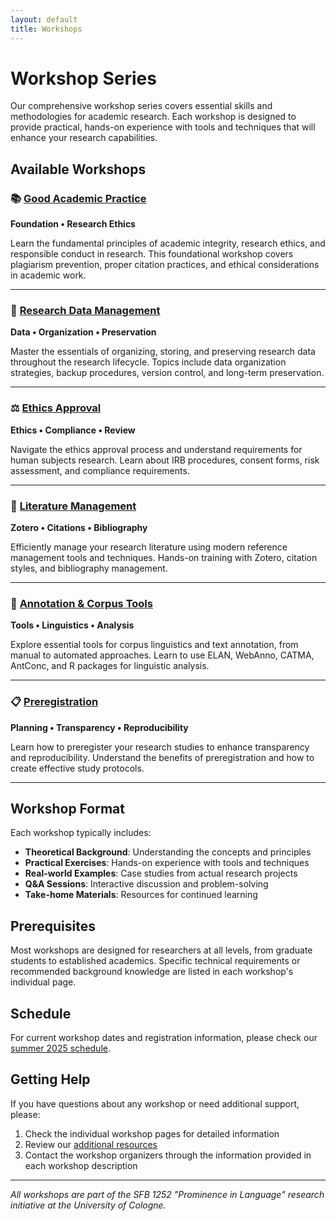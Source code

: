 ```yaml
---
layout: default
title: Workshops
---
```


# Workshop Series

Our comprehensive workshop series covers essential skills and methodologies for academic research. Each workshop is designed to provide practical, hands-on experience with tools and techniques that will enhance your research capabilities.

## Available Workshops

### 📚 [Good Academic Practice](01-good-academic-practice/)
**Foundation • Research Ethics**

Learn the fundamental principles of academic integrity, research ethics, and responsible conduct in research. This foundational workshop covers plagiarism prevention, proper citation practices, and ethical considerations in academic work.

---

### 💾 [Research Data Management](02-research-data-management/)
**Data • Organization • Preservation**

Master the essentials of organizing, storing, and preserving research data throughout the research lifecycle. Topics include data organization strategies, backup procedures, version control, and long-term preservation.

---

### ⚖️ [Ethics Approval](03-ethics-approval/)
**Ethics • Compliance • Review**

Navigate the ethics approval process and understand requirements for human subjects research. Learn about IRB procedures, consent forms, risk assessment, and compliance requirements.

---

### 📖 [Literature Management](04-literature-management/)
**Zotero • Citations • Bibliography**

Efficiently manage your research literature using modern reference management tools and techniques. Hands-on training with Zotero, citation styles, and bibliography management.

---

### 🔧 [Annotation & Corpus Tools](05-annotation-corpus-tools/)
**Tools • Linguistics • Analysis**

Explore essential tools for corpus linguistics and text annotation, from manual to automated approaches. Learn to use ELAN, WebAnno, CATMA, AntConc, and R packages for linguistic analysis.

---

### 📋 [Preregistration](06-preregistration/)
**Planning • Transparency • Reproducibility**

Learn how to preregister your research studies to enhance transparency and reproducibility. Understand the benefits of preregistration and how to create effective study protocols.

---

## Workshop Format

Each workshop typically includes:

- **Theoretical Background**: Understanding the concepts and principles
- **Practical Exercises**: Hands-on experience with tools and techniques
- **Real-world Examples**: Case studies from actual research projects
- **Q&A Sessions**: Interactive discussion and problem-solving
- **Take-home Materials**: Resources for continued learning

## Prerequisites

Most workshops are designed for researchers at all levels, from graduate students to established academics. Specific technical requirements or recommended background knowledge are listed in each workshop's individual page.

## Schedule

For current workshop dates and registration information, please check our [summer 2025 schedule](../agenda/summer-2025-schedule.html).

## Getting Help

If you have questions about any workshop or need additional support, please:

1. Check the individual workshop pages for detailed information
2. Review our [additional resources](../resources/additional-links.html)
3. Contact the workshop organizers through the information provided in each workshop description

---

*All workshops are part of the SFB 1252 "Prominence in Language" research initiative at the University of Cologne.*
